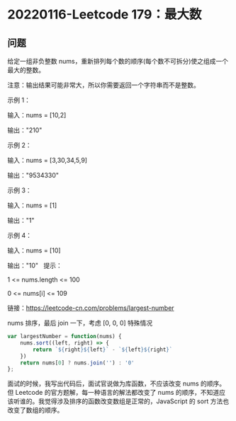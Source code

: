 # 20220116-Leetcode 179：最大数

## 问题

给定一组非负整数 nums，重新排列每个数的顺序(每个数不可拆分)使之组成一个最大的整数。

注意：输出结果可能非常大，所以你需要返回一个字符串而不是整数。

示例 1：

输入：nums = [10,2]

输出："210"

示例 2：

输入：nums = [3,30,34,5,9]

输出："9534330"

示例 3：

输入：nums = [1]

输出："1"

示例 4：

输入：nums = [10]

输出："10"
 
提示：

1 <= nums.length <= 100

0 <= nums[i] <= 109

链接：https://leetcode-cn.com/problems/largest-number

nums 排序，最后 join 一下，考虑 [0, 0, 0] 特殊情况

```JavaScript
var largestNumber = function(nums) {
    nums.sort((left, right) => {
        return `${right}${left}` - `${left}${right}`
    })
    return nums[0] ? nums.join('') : '0'
};
```

面试的时候，我写出代码后，面试官说做为库函数，不应该改变 nums 的顺序。但 Leetcode 的官方题解，每一种语言的解法都改变了 nums 的顺序，不知道应该听谁的。我觉得涉及排序的函数改变数组是正常的，JavaScript 的 sort 方法也改变了数组的顺序。















